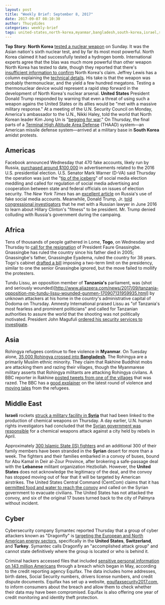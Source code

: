 ```yaml
---
layout: post
title: "Weekly Brief: September 8, 2017"
date: 2017-09-07 08:10:30
author: Thucydides
categories: weekly-brief
tags: united-states,north-korea,myanmar,bangladesh,south-korea,israel,syria,togo,tanzania,switzerland,turkey,lebanon
---
```


**Top Story**: **North Korea** [tested a nuclear weapon](https://www.nytimes.com/2017/09/03/world/asia/north-korea-tremor-possible-6th-nuclear-test.html) on Sunday. It was the Asian nation's sixth nuclear test, and by far its most most powerful. North Korea claimed it had successfully tested a hydrogen bomb. International experts agree that the blas was much more powerful than other weapon North Korea has tested to date, though they reported that there's [insufficient information to confirm](https://www.nytimes.com/2017/09/03/science/north-korea-bomb-test.html) North Korea's claim. Jeffrey Lewis has a column explaining the [technical details](http://foreignpolicy.com/2017/09/04/welcome-to-the-thermonuclear-club-north-korea/). His take is that the weapon was probably thermonuclear, and the yield a few hundred megatons. Testing a thermonuclear device would represent a rapid step forward in the development of North Korea's nuclear arsenal. **United States** President Donald Trump responded by warning that even a threat of using such a weapon agains the United States or its allies would be "met with a massive military response." At a meeting of the U.N. Security Council on Monday, America's ambassador to the U.N., Nikki Haley, told the world that North Korean leader Kim Jong Un is "[begging for war](http://www.npr.org/sections/thetwo-way/2017/09/04/548461574/haley-north-korea-begging-for-war)." On Thursday, the final parts of a [Terminal High Altitude Area Defense](https://www.theguardian.com/world/2017/sep/07/south-korea-deploys-missile-system-as-us-strengthens-north-korea-trade-threat) (THAAD) system&mdash;an American missile defense system&mdash;arrived at a military base in **South Korea** amidst protests.

## Americas

Facebook announced Wednesday that 470 fake accounts, likely run by Russia, [purchased around $100,000](https://www.washingtonpost.com/business/technology/facebook-accounts-from-russia-bought-ads-during-us-campaign/2017/09/06/55793266-9362-11e7-8482-8dc9a7af29f9_story.html) in advertisements related to the 2016 U.S. presidential election. U.S. Senator Mark Warner (D-VA) said Thursday the operation was just the "[tip of the iceberg](http://www.cnn.com/2017/09/07/politics/warner-facebook-russia-hacking/index.html?sr=twCNNp090717warner-facebook-russia-hacking1112AMVODtop&CNNPolitics=Tw)" of social media election meddling and called for regulation of social media advertising and cooperation between state and federal officials on issues of election security. The _New York Times_ has an [excellent article](https://www.nytimes.com/2017/09/07/us/politics/russia-facebook-twitter-election.html) on Russia's use of fake social media accounts. Meanwhile, Donald Trump, Jr. [told congressional investigators](https://www.nytimes.com/2017/09/07/us/politics/trump-russia-investigation.html) that he met with a Russian lawyer in June 2016 to learn about Hillary Clinton's "fitness" to be president. Mr. Trump denied colluding with Russia's government during the campaing.

## Africa

Tens of thousands of people gathered in Lome, **Togo**, on Wednesday and Thursday to [call for the resignation](http://www.bbc.com/news/world-africa-41174005) of President Faure Gnassingbe. Gnassingbe has ruled the country since his father died in 2005; Gnassingbe's father, Gnassingbe Eyadema, ruled the country for 38 years. Togo's cabinet [drafted a bill](http://www.huffingtonpost.com/entry/togo-protests_us_59b05298e4b0354e440f0686) imposing a two-term limit on the presidency, similar to one the senior Gnassingbe ignored, but the move failed to mollify the protesters.

Tundu Lissu, an opposition member of **Tanzania's** parliament, was (shot and seriously wounded)[http://www.aljazeera.com/news/2017/09/tanzania-opposition-mp-tundu-lissu-wounded-gunmen-170907131959935.html] by unknown attackers at his home in the country's administrative capital of Dodoma on Thursday. Amnesty International praised Lissu as "of Tanzania's most fearless and prominent politicians" and called for Tanzanian authorities to assure the world that the shooting was not politically motivated. President John Magufuli [ordered his security services to investigate](https://af.reuters.com/article/africaTech/idAFL8N1LO3UF).

## Asia

Rohingya refugees continue to flee violence in **Myanmar**. On Tuesday alone, [35,000 Rohingya crossed into **Bangladesh**](http://www.bbc.com/news/world-asia-41158703). The Rohingya are a primarily Muslim ethnic minority. They claim that Rakhine Buddhist mobs are attacking them and razing their villages, though the Myanmarese military asserts that Rohingya militants are attacking Rohingya civilans. A BBC reporter in Rakhine [posted tweets from one of the villages](https://twitter.com/i/moments/905812298023018497) that was razed. The BBC has a [good explainer](http://www.bbc.com/news/world-asia-41082689) on the latest round of violence and [moving tales](http://www.bbc.com/news/world-asia-41189748) from the refugees.

## Middle East

**Israeli** rockets [struck a military facility in **Syria**](https://www.washingtonpost.com/world/israeli-airstrikes-target-syrian-research-center-linked-to-chemical-weapons/2017/09/07/2230abda-93a5-11e7-b9bc-b2f7903bab0d_story.html) that had been linked to the production of chemical weapons on Thursday. A day earlier, U.N. human rights investigators had concluded that the [Syrian government was responsible](http://www.bbc.com/news/world-middle-east-41173133) for a chemical weapons attack against a city held by rebels in April.

Approximately [300 Islamic State (IS) fighters](https://www.nytimes.com/2017/09/07/world/middleeast/isis-syria-convoy.html) and an additional 300 of their family members have been stranded in the **Syrian** desert for more than a week. The fighters and their families embarked in a convoy of buses, bound for Abu Kamal in Deir al-Zour Province, after brokering a safe-passage deal with the **Lebanese** militant organization Hezbollah. However, the **United States** does not acknowledge the legitimacy of the deal, and the convoy has stopped moving out of fear that it will be targeted by American airstrikes. The United States Central Command (CentCom) claims that it has [permitted food and water to reach the convoy](http://www.businessinsider.com/isis-convoy-stuck-iraq-syria-2017-9) and called on the Syrian government to evacuate civilians. The United States has not attacked the convoy, and six of the original 17 buses turned back to the city of Palmyra without incident.

## Cyber
Cybersecurity company Symantec reported Thursday that a group of cyber attackers known as "Dragonfly" is [targeting the European and North American energy sectors](https://www.symantec.com/connect/blogs/dragonfly-western-energy-sector-targeted-sophisticated-attack-group), specifically in the **United States**, **Switzerland**, and **Turkey**. Symantec calls Dragonfly an "accomplished attack group" and cannot state definitively where the group is located or who is behind it.

Criminal hackers accessed files that included [sensitive personal information on 143 million Americans](https://www.washingtonpost.com/news/the-switch/wp/2017/09/07/hackers-steal-personal-data-for-143-million-americans-from-credit-reporting-agency-equifax/) through a breach which began in May, according to the credit reporting agency Equifax. The data includes home addresses, birth dates, Social Security numbers, drivers license numbers, and credit dispute documents. Equifax has set up a website, [equifaxsecurity2017.com](https://www.equifaxsecurity2017.com/), to inform consumers about the breach and allow them to check whether their data may have been compromised. Equifax is also offering one year of credit monitoring and identity theft protection.
